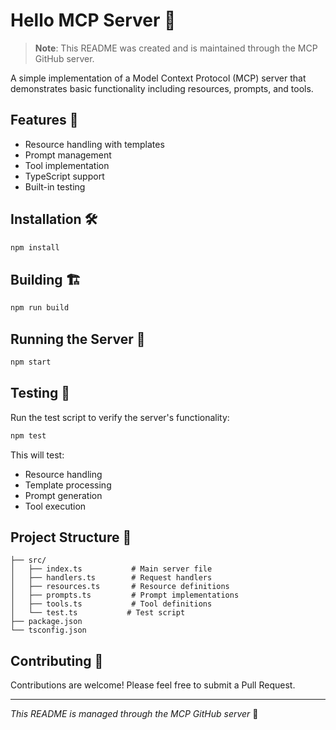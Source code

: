 # Hello MCP Server 👋

> **Note**: This README was created and is maintained through the MCP GitHub server.

A simple implementation of a Model Context Protocol (MCP) server that demonstrates basic functionality including resources, prompts, and tools.

## Features 🌟

- Resource handling with templates
- Prompt management
- Tool implementation
- TypeScript support
- Built-in testing

## Installation 🛠️

```bash
npm install
```

## Building 🏗️

```bash
npm run build
```

## Running the Server 🚀

```bash
npm start
```

## Testing 🧪

Run the test script to verify the server's functionality:

```bash
npm test
```

This will test:
- Resource handling
- Template processing
- Prompt generation
- Tool execution

## Project Structure 📁

```
├── src/
│   ├── index.ts           # Main server file
│   ├── handlers.ts        # Request handlers
│   ├── resources.ts       # Resource definitions
│   ├── prompts.ts         # Prompt implementations
│   ├── tools.ts           # Tool definitions
│   └── test.ts           # Test script
├── package.json
└── tsconfig.json
```

## Contributing 🤝

Contributions are welcome! Please feel free to submit a Pull Request.

---

_This README is managed through the MCP GitHub server_ 🤖